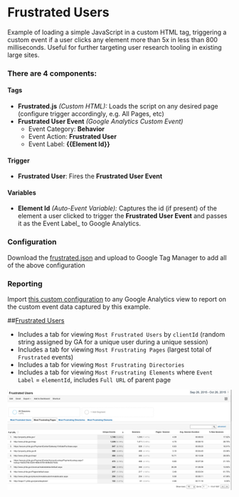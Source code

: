 # Frustrated Users

Example of loading a simple JavaScript in a custom HTML tag, triggering a custom event if a user clicks any element more than 5x in less than 800 milliseconds. Useful for further targeting user research tooling in existing large sites.

### There are 4 components:

#### Tags
 - **Frustrated.js** _(Custom HTML):_ Loads the script on any desired page (configure trigger accordingly, e.g. All Pages, etc)
 - **Frustrated User Event** _(Google Analytics Custom Event)_
   - Event Category: **Behavior**
   - Event Action: **Frustrated User**
   - Event Label: **{{Element Id}}**

#### Trigger
 - **Frustrated User**: Fires the **Frustrated User Event**

#### Variables
  - **Element Id** _(Auto-Event Variable):_ Captures the id (if present) of the element a user clicked to trigger the **Frustrated User Event** and passes it as the Event Label_ to Google Analytics.
  
### Configuration 

Download the [frustrated.json](/json/frustrated.json) and upload to Google Tag Manager to add all of the above configuration

### Reporting

Import [this custom configuration](https://www.google.com/analytics/web/template?uid=kxWo7ztZRpSQyl9p18EvLQ) to any Google Analytics view to report on the custom event data captured by this example.

##[Frustrated Users](https://www.google.com/analytics/web/template?uid=kxWo7ztZRpSQyl9p18EvLQ)

- Includes a tab for viewing `Most Frustrated Users` by `clientId` (random string assigned by GA for a unique user during a unique session)
- Includes a tab for viewing `Most Frustrating Pages` (largest total of `Frustrated` events)
- Includes a tab for viewing `Most Frustrating Directories` 
- Includes a tab for viewing `Most Frustrating Elements` where `Event Label` = `elementId`, includes `Full URL` of parent page 

![](/images/frustrated.png)


